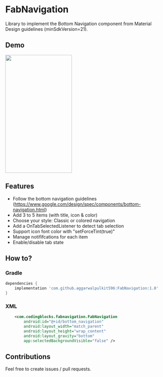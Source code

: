 
# FabNavigation
Library to implement the Bottom Navigation component from Material Design guidelines (minSdkVersion=21).

## Demo
<img src="https://user-images.githubusercontent.com/29139786/68336532-9fc1da00-0104-11ea-84f5-a6827c861cfb.gif" width="208" height="368" />

## Features
* Follow the bottom navigation guidelines (https://www.google.com/design/spec/components/bottom-navigation.html)
* Add 3 to 5 items (with title, icon & color)
* Choose your style: Classic or colored navigation
* Add a OnTabSelectedListener to detect tab selection
* Support icon font color with "setForceTint(true)"
* Manage notififcations for each item
* Enable/disable tab state

## How to?

### Gradle
```groovy
dependencies {
    implementation 'com.github.aggarwalpulkit596:FabNavigation:1.0'
}
```
### XML
```xml
    <com.codingblocks.fabnavigation.FabNavigation
        android:id="@+id/bottom_navigation"
        android:layout_width="match_parent"
        android:layout_height="wrap_content"
        android:layout_gravity="bottom"
        app:selectedBackgroundVisible="false" />
```


## Contributions
Feel free to create issues / pull requests.
